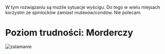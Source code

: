 W tym rozwiązaniu są możlie sytuacje wyścigu. Do tego w wielu miejsach korzystm ze spinlocków zamiast mutexów/condów. Nie polecam.

# Poziom trudności: Morderczy
![zalamanie](https://thumbs.gfycat.com/PaltryFlawedCobra.webp)
